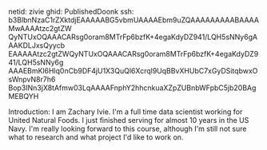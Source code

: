 netid: zivie
ghid: PublishedDoonk
ssh: b3BlbnNzaC1rZXktdjEAAAAABG5vbmUAAAAEbm9uZQAAAAAAAAABAAAAMwAAAAtzc2gtZW
QyNTUxOQAAACARsg0oram8MTrFp6bzfK+4egaKdyDZ941/LQH5sNNy6gAAAKDLJxsQyycb
EAAAAAtzc2gtZWQyNTUxOQAAACARsg0oram8MTrFp6bzfK+4egaKdyDZ941/LQH5sNNy6g
AAAEBmKl6Hlq0nCb9DF4jU1X3QuQl6Xcrql9UqBBvXHUbC7xGyDSitqbwxOsWnpvN8r7h6
Bop3INn3jX8tAfmw03LqAAAAFnphY2hhcnkuaXZpZUBnbWFpbC5jb20BAgMEBQYH

Introduction: I am Zachary Ivie. I'm a full time data scientist working for United Natural Foods. I just finished serving for almost 10 years in the US Navy. 
I'm really looking forward to this course, although I'm still not sure what to research and what project I'd like to work on. 
